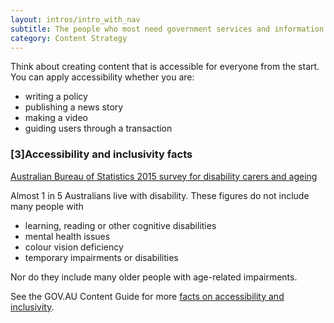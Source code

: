 ```yaml
---
layout: intros/intro_with_nav
subtitle: The people who most need government services and information often find them the hardest to use.
category: Content Strategy
---
```


Think about creating content that is accessible for everyone from the start. You can apply accessibility whether you are:
- writing a policy
- publishing a news story
- making a video
- guiding users through a transaction

### [3]Accessibility and inclusivity facts

[Australian Bureau of Statistics 2015 survey for disability carers and ageing](http://www.abs.gov.au/ausstats/abs@.nsf/mf/4430.0)

Almost 1 in 5 Australians live with disability. These figures do not include many people with

- learning, reading or other cognitive disabilities
- mental health issues
- colour vision deficiency
- temporary impairments or disabilities

Nor do they include many older people with age-related impairments.

See the GOV.AU Content Guide for more [facts on accessibility and inclusivity](https://guides.service.gov.au/content-guide/accessibility-inclusivity/).